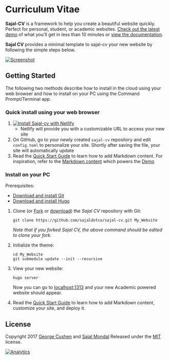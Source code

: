 # Curriculum Vitae

**Sajal-CV** is a framework to help you create a beautiful website quickly. Perfect for personal, student, or academic websites. [Check out the latest demo](https://cv.sajal.co/) of what you'll get in less than 10 minutes or [view the documentation](https://sourcethemes.com/academic/docs/).

**Sajal CV** provides a minimal template to sajal-cv your new website by following the simple steps below.

[![Screenshot](https://sajal.co/img/demo.jpg)](https://sajal.co/)

## Getting Started

The following two methods describe how to install in the cloud using your web browser and how to install on your PC using the Command Prompt/Terminal app.

### Quick install using your web browser

1. [![Install Sajal-cv with Netlify](https://www.netlify.com/img/deploy/button.svg)](https://app.netlify.com/start/deploy?repository=https://github.com/sajaldotco/sajal-cv)
    * Netlify will provide you with a customizable URL to access your new site
2. On GitHub, go to your newly created `sajal-cv` repository and edit `config.toml` to personalize your site. Shortly after saving the file, your site will automatically update
3. Read the [Quick Start Guide](https://sourcethemes.com/academic/docs/) to learn how to add Markdown content. For inspiration, refer to the [Markdown content](https://github.com/gcushen/hugo-academic/tree/master/exampleSite) which powers the [Demo](https://cv.sajal.co)

### Install on your PC

Prerequisites:

* [Download and install Git](https://git-scm.com/downloads)
* [Download and install Hugo](https://gohugo.io/getting-started/installing/#quick-install)

1. Clone (or [Fork](https://github.com/sajaldotco/sajal-cv#fork-destination-box) or [download](https://github.com/sajaldotco/sajal-cv/archive/master.zip)) the *Sajal CV* repository with Git: 

       git clone https://github.com/sajaldotco/sajal-cv.git My_Website
    
    *Note that if you forked Sajal CV, the above command should be edited to clone your fork.*

2. Initialize the theme:

       cd My_Website
       git submodule update --init --recursive

3. View your new website:
      
       hugo server

    Now you can go to [localhost:1313](http://localhost:1313) and your new Academic powered website should appear.
  
4. Read the [Quick Start Guide](https://sourcethemes.com/academic/docs/) to learn how to add Markdown content, customize your site, and deploy it.

## License

Copyright 2017 [George Cushen](https://georgecushen.com)
and [Sajal Mondal](https://sajal.co)
Released under the [MIT](https://github.com/sajaldotco/sajaldotco/blob/master/LICENSE.md) license.

[![Analytics](https://ga-beacon.appspot.com/UA-78646709-2/academic-kickstart/readme?pixel)](https://github.com/igrigorik/ga-beacon)
